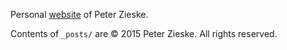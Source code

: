 Personal [website](http://peterzieske.com/) of Peter Zieske.

Contents of `_posts/` are &copy; 2015 Peter Zieske. All rights reserved.
